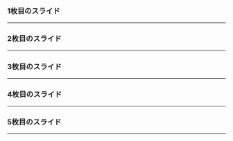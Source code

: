### 1枚目のスライド
    

---

### 2枚目のスライド



---

### 3枚目のスライド



---

### 4枚目のスライド



---

### 5枚目のスライド


---
